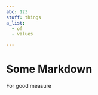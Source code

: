 ```yaml
---
abc: 123
stuff: things
a_list:
  - of
  - values

---
```




















# Some Markdown

For good measure


















